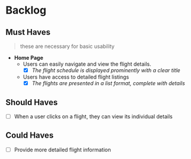 # Backlog

## Must Haves

> these are necessary for basic usability

- **Home Page**
  - Users can easily navigate and view the flight details.
    - [x] _The flight schedule is displayed prominently with a clear title_
  
  - Users have access to detailed flight listings
    - [x] _The flights are presented in a list format, complete with details_

## Should Haves

- [ ] When a user clicks on a flight, they can view its individual details

## Could Haves

- [ ] Provide more detailed flight information
